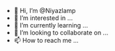 - 👋 Hi, I’m @Niyazlamp
- 👀 I’m interested in ...
- 🌱 I’m currently learning ...
- 💞️ I’m looking to collaborate on ...
- 📫 How to reach me ...

<!---
Niyazlamp/Niyazlamp is a ✨ special ✨ repository because its `README.md` (this file) appears on your GitHub profile.
You can click the Preview link to take a look at your changes.
--->
